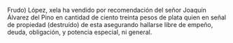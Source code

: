 Frudo) López, xela ha vendido por recomendación del señor Joaquín Álvarez del Pino en cantidad de ciento treinta pesos de plata quien en señal de propiedad (destruído) de esta asegurando hallarse libre de empeño, deuda, obligación, y potencia especial, ni general.